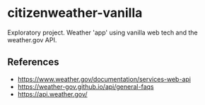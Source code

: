 # citizenweather-vanilla
Exploratory project. Weather 'app' using vanilla web tech and the weather.gov API.

## References
- https://www.weather.gov/documentation/services-web-api
- https://weather-gov.github.io/api/general-faqs
- https://api.weather.gov/
